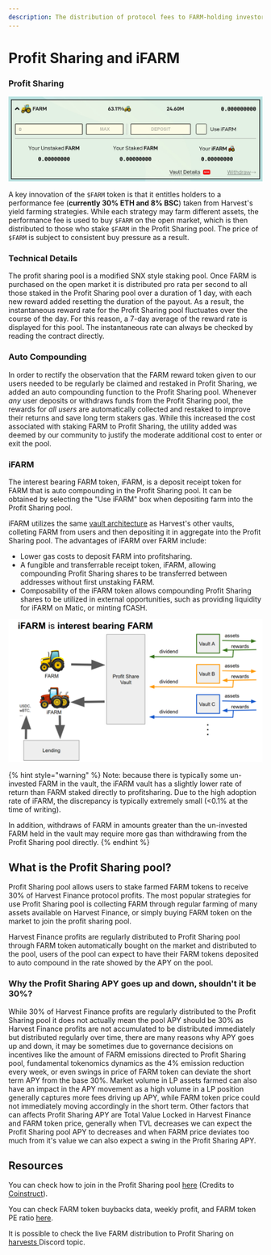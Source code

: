 ```yaml
---
description: The distribution of protocol fees to FARM-holding investors.
---
```


# Profit Sharing and iFARM

### Profit Sharing

![](../../.gitbook/assets/ps1.jpg)

A key innovation of the `$FARM` token is that it entitles holders to a performance fee \(**currently 30% ETH and 8% BSC**\) taken from Harvest's yield farming strategies. While each strategy may farm different assets, the performance fee is used to buy `$FARM` on the open market, which is then distributed to those who stake `$FARM` in the Profit Sharing pool. The price of `$FARM` is subject to consistent buy pressure as a result.

### Technical Details

The profit sharing pool is a modified SNX style staking pool. Once FARM is purchased on the open market it is distributed pro rata per second to all those staked in the Profit Sharing pool over a duration of 1 day, with each new reward added resetting the duration of the payout. As a result, the instantaneous reward rate for the Profit Sharing pool fluctuates over the course of the day. For this reason, a 7-day average of the reward rate is displayed for this pool. The instantaneous rate can always be checked by reading the contract directly.

### Auto Compounding

In order to rectify the observation that the FARM reward token given to our users needed to be regularly be claimed and restaked in Profit Sharing, we added an auto compounding function to the Profit Sharing pool. Whenever _any_ user deposits or withdraws funds from the Profit  Sharing pool, the rewards for _all users_ are automatically collected and restaked to improve their returns and save long term stakers gas. While this increased the cost associated with staking FARM to Profit Sharing, the utility added was deemed by our community to justify the moderate additional cost to enter or exit the pool.

### iFARM

The interest bearing FARM token, iFARM, is a deposit receipt token for FARM that is auto compounding in the Profit Sharing pool. It can be obtained by selecting the "Use iFARM" box when depositing farm into the Profit Sharing pool.

 iFARM utilizes the same [vault architecture](../../how-it-works/harvest-contracts/vaults/) as Harvest's other vaults, colleting FARM from users and then depositing it in aggregate into the Profit Sharing pool. The advantages of iFARM over FARM include:

* Lower gas costs to deposit FARM into profitsharing.
* A fungible and transferrable receipt token, iFARM, allowing compounding Profit Sharing shares to be transferred between addresses without first unstaking FARM.
* Composability of the iFARM token allows compounding Profit Sharing shares to be utilized in external opportunities, such as providing liquidity for iFARM on Matic, or minting fCASH.

![](../../.gitbook/assets/ps-2.png)

{% hint style="warning" %}
Note: because there is typically some un-invested FARM in the vault, the iFARM vault has a slightly lower rate of return than FARM staked directly to profitsharing. Due to the high adoption rate of iFARM, the discrepancy is typically extremely small \(&lt;0.1% at the time of writing\).

In addition, withdraws of FARM in amounts greater than the un-invested FARM held in the vault may require more gas than withdrawing from the Profit Sharing pool directly.
{% endhint %}

## What is the Profit Sharing pool? 

Profit Sharing pool allows users to stake farmed FARM tokens to receive 30% of Harvest Finance protocol profits. The most popular strategies for use Profit Sharing pool is collecting FARM through regular farming of many assets available on Harvest Finance, or simply buying FARM token on the market to join the profit sharing pool.





Harvest Finance profits are regularly distributed to Profit Sharing pool through FARM token automatically bought on the market and distributed to the pool, users of the pool can expect to have their FARM tokens deposited to auto compound in the rate showed by the APY on the pool. 

### Why the Profit Sharing APY goes up and down, shouldn't it be 30%?

While 30% of Harvest Finance profits are regularly distributed to the Profit Sharing pool it does not actually mean the pool APY should be 30% as Harvest Finance profits are not accumulated to be distributed immediately but distributed regularly over time, there are many reasons why APY goes up and down, it may be sometimes due to governance decisions on incentives like the amount of FARM emissions directed to Profit Sharing pool, fundamental tokenomics dynamics as the 4% emission reduction every week, or even swings in price of FARM token can deviate the short term APY from the base 30%. Market volume in LP assets farmed can also have an impact in the APY movement as a high volume in a LP position generally captures more fees driving up APY, while FARM token price could not immediately moving accordingly in the short term. Other factors that can affects Profit Sharing APY are Total Value Locked in Harvest Finance and FARM token price, generally when TVL decreases we can expect the Profit Sharing pool APY to decreases and when FARM price deviates too much from it's value we can also expect a swing in the Profit Sharing APY.

## Resources

You can check how to join in the Profit Sharing pool [here](https://www.youtube.com/watch?v=VxSgvj8lmNM)  \(Credits to [Coinstruct](https://www.youtube.com/channel/UCywRgYh3qQ45savdWcY9o0A)\).  
  
You can check FARM token buybacks data, weekly profit, and FARM token PE ratio [here](https://farmdashboard.xyz/).

It is possible to check the live FARM distribution to Profit Sharing on [harvests ](https://discord.com/channels/748967094745563176/758266916095393792)Discord topic.



